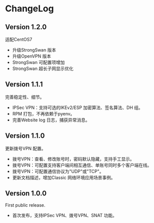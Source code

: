 ChangeLog
=========

Version 1.2.0
-------------

适配CentOS7

* 升级StrongSwan 版本
* 升级OpenVPN 版本
* StrongSwan 可配置项增加
* StrongSwan 超长子网显示优化

Version 1.1.1
-------------

完善稳定性、细节。

* IPSec VPN：支持可选的IKEv2/ESP 加密算法、签名算法、DH 组。
* RPM 打包，不再依赖于pyenv。
* 完善Website log 日志，捕获异常消息。

Version 1.1.0
-------------

更新拨号VPN 配置。

* 拨号VPN：查看、修改账号时，密码默认隐藏，支持手工显示。
* 拨号VPN：可配置支持客户端间相互通信、单账号同时多个客户端在线。
* 拨号VPN：可配置通信协议为"UDP"或"TCP"。
* 更新文档描述，增加Classic 网络环境应用场景事例。

Version 1.0.0
-------------

First public release.

* 首次发布，支持IPSec VPN、拨号VPN、SNAT 功能。
